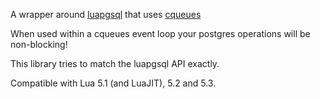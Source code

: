 A wrapper around [luapgsql](https://github.com/mbalmer/luapgsql) that uses [cqueues](http://25thandclement.com/~william/projects/cqueues.html)

When used within a cqueues event loop your postgres operations will be non-blocking!

This library tries to match the luapgsql API exactly.

Compatible with Lua 5.1 (and LuaJIT), 5.2 and 5.3.
